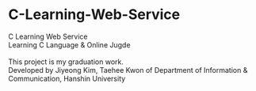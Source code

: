 # C-Learning-Web-Service
C Learning Web Service<br/>
Learning C Language & Online Jugde<br/>
<br/>
This project is my graduation work.<br/>
Developed by Jiyeong Kim, Taehee Kwon of Department of Information & Communication, Hanshin University

